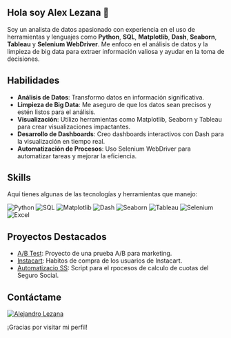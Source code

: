 ## Hola soy Alex Lezana 👋

Soy un analista de datos apasionado con experiencia en el uso de herramientas y lenguajes como **Python**, **SQL**, **Matplotlib**, **Dash**, **Seaborn**, **Tableau** y **Selenium WebDriver**. Me enfoco en el análisis de datos y la limpieza de big data para extraer información valiosa y ayudar en la toma de decisiones.

## Habilidades

- **Análisis de Datos**: Transformo datos en información significativa.
- **Limpieza de Big Data**: Me aseguro de que los datos sean precisos y estén listos para el análisis.
- **Visualización**: Utilizo herramientas como Matplotlib, Seaborn y Tableau para crear visualizaciones impactantes.
- **Desarrollo de Dashboards**: Creo dashboards interactivos con Dash para la visualización en tiempo real.
- **Automatización de Procesos**: Uso Selenium WebDriver para automatizar tareas y mejorar la eficiencia.

## Skills

Aquí tienes algunas de las tecnologías y herramientas que manejo:

![Python](https://img.shields.io/badge/Python-3776AB?style=for-the-badge&logo=python&logoColor=white)
![SQL](https://img.shields.io/badge/SQL-4479A1?style=for-the-badge&logo=postgresql&logoColor=white)
![Matplotlib](https://img.shields.io/badge/Matplotlib-FFB700?style=for-the-badge&logo=matplotlib&logoColor=black)
![Dash](https://img.shields.io/badge/Dash-00BFFF?style=for-the-badge&logo=dash&logoColor=white)
![Seaborn](https://img.shields.io/badge/Seaborn-30B7F5?style=for-the-badge&logo=seaborn&logoColor=white)
![Tableau](https://img.shields.io/badge/Tableau-E97627?style=for-the-badge&logo=tableau&logoColor=white)
![Selenium](https://img.shields.io/badge/Selenium-43B02A?style=for-the-badge&logo=selenium&logoColor=white)
![Excel](https://img.shields.io/badge/Microsoft%20Excel-217346?style=for-the-badge&logo=microsoft-excel&logoColor=white)

## Proyectos Destacados

- [A/B Test](https://github.com/alezana85/AB_Test): Proyecto de una prueba A/B para marketing.
- [Instacart](https://github.com/alezana85/instacart): Habitos de compra de los usuarios de Instacart.
- [Automatizacio SS](https://github.com/alezana85/confronta_sua): Script para el rpocesos de calculo de cuotas del Seguro Social.

## Contáctame

[![Alejandro Lezana](https://img.shields.io/badge/Alejandro%20Lezana-0E76A8?style=for-the-badge&logo=linkedin&logoColor=white&labelColor=101010)](https://www.linkedin.com/in/alejandro-lezana-duran/)

¡Gracias por visitar mi perfil!
